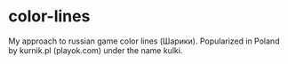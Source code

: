 # color-lines
My approach to russian game color lines (Шарики). Popularized in Poland by kurnik.pl (playok.com) under the name kulki.

